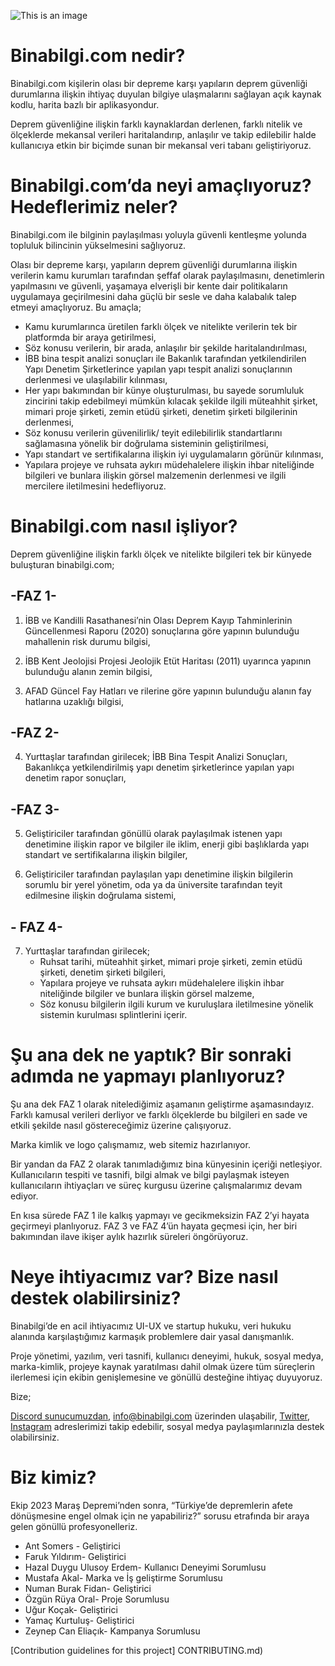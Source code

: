 
![This is an image](https://cdn.discordapp.com/attachments/731164914751635510/1085165480412729424/Ekran_Resmi_2023-03-14_14.39.56.png)
# **Binabilgi.com nedir?**

Binabilgi.com kişilerin olası bir depreme karşı yapıların deprem güvenliği durumlarına ilişkin ihtiyaç duyulan bilgiye ulaşmalarını sağlayan açık kaynak kodlu, harita bazlı bir aplikasyondur.  

Deprem güvenliğine ilişkin farklı kaynaklardan derlenen, farklı nitelik ve ölçeklerde mekansal verileri haritalandırıp, anlaşılır ve takip edilebilir halde kullanıcıya etkin bir biçimde sunan bir mekansal veri tabanı geliştiriyoruz. 


# **Binabilgi.com’da neyi amaçlıyoruz? Hedeflerimiz neler?**

Binabilgi.com ile bilginin paylaşılması yoluyla güvenli kentleşme yolunda topluluk bilincinin yükselmesini sağlıyoruz. 

Olası bir depreme karşı, yapıların deprem güvenliği durumlarına ilişkin verilerin kamu kurumları tarafından şeffaf olarak paylaşılmasını, denetimlerin yapılmasını ve güvenli, yaşamaya elverişli bir kente dair politikaların uygulamaya geçirilmesini daha güçlü bir sesle ve daha kalabalık talep etmeyi amaçlıyoruz. Bu amaçla; 

* Kamu kurumlarınca üretilen farklı ölçek ve nitelikte verilerin tek bir platformda bir araya getirilmesi, 
* Söz konusu verilerin, bir arada, anlaşılır bir şekilde haritalandırılması, 
* İBB bina tespit analizi sonuçları ile Bakanlık tarafından yetkilendirilen Yapı Denetim Şirketlerince yapılan yapı tespit analizi sonuçlarının derlenmesi ve ulaşılabilir kılınması,
* Her yapı bakımından bir künye oluşturulması, bu sayede sorumluluk zincirini takip edebilmeyi mümkün kılacak şekilde ilgili müteahhit şirket, mimari proje şirketi, zemin etüdü şirketi, denetim şirketi bilgilerinin derlenmesi,
* Söz konusu verilerin güvenilirlik/ teyit edilebilirlik standartlarını sağlamasına yönelik bir doğrulama sisteminin geliştirilmesi, 
* Yapı standart ve sertifikalarına ilişkin iyi uygulamaların görünür kılınması,
* Yapılara projeye ve ruhsata aykırı müdehalelere ilişkin ihbar niteliğinde bilgileri ve bunlara ilişkin görsel malzemenin derlenmesi ve ilgili mercilere iletilmesini hedefliyoruz.

# **Binabilgi.com nasıl işliyor?**

Deprem güvenliğine ilişkin farklı ölçek ve nitelikte bilgileri tek bir künyede buluşturan binabilgi.com;

## **-FAZ 1-**

  1) İBB ve Kandilli Rasathanesi’nin Olası Deprem Kayıp Tahminlerinin Güncellenmesi Raporu (2020) sonuçlarına göre yapının bulunduğu mahallenin risk durumu bilgisi, 

  2) İBB Kent Jeolojisi Projesi  Jeolojik Etüt Haritası (2011) uyarınca yapının bulunduğu alanın zemin bilgisi,

  3)  AFAD Güncel Fay Hatları ve rilerine göre yapının bulunduğu alanın fay hatlarına uzaklığı bilgisi, 

## **-FAZ 2-** 

  4) Yurttaşlar tarafından girilecek;
İBB Bina Tespit Analizi Sonuçları,
Bakanlıkça yetkilendirilmiş yapı denetim şirketlerince yapılan yapı denetim rapor sonuçları,

## **-FAZ 3-**

  5) Geliştiriciler tarafından gönüllü olarak paylaşılmak istenen yapı denetimine ilişkin rapor ve bilgiler ile iklim, enerji gibi başlıklarda yapı standart ve sertifikalarına  ilişkin bilgiler,


  6) Geliştiriciler tarafından paylaşılan yapı denetimine ilişkin bilgilerin sorumlu bir yerel yönetim, oda ya da üniversite tarafından teyit edilmesine ilişkin doğrulama sistemi,  


## **- FAZ 4-**

  7) Yurttaşlar tarafından girilecek;
      - Ruhsat tarihi, müteahhit şirket, mimari proje şirketi, zemin etüdü şirketi, denetim şirketi bilgileri, 
      - Yapılara projeye ve ruhsata aykırı müdehalelere ilişkin ihbar niteliğinde bilgiler ve bunlara ilişkin görsel malzeme,
      - Söz konusu bilgilerin ilgili kurum ve kuruluşlara iletilmesine yönelik sistemin kurulması splintlerini içerir. 
     

# **Şu ana dek ne yaptık? Bir sonraki adımda ne yapmayı planlıyoruz?**


Şu ana dek FAZ 1 olarak nitelediğimiz aşamanın geliştirme aşamasındayız. Farklı kamusal verileri derliyor ve farklı ölçeklerde bu bilgileri en sade ve etkili şekilde nasıl göstereceğimiz üzerine çalışıyoruz. 

Marka kimlik ve logo çalışmamız, web sitemiz hazırlanıyor. 

Bir yandan da FAZ 2 olarak tanımladığımız bina künyesinin içeriği netleşiyor. Kullanıcıların tespiti ve tasnifi, bilgi almak ve bilgi paylaşmak isteyen kullanıcıların ihtiyaçları ve süreç kurgusu üzerine çalışmalarımız devam ediyor. 

En kısa sürede FAZ 1 ile kalkış yapmayı ve gecikmeksizin FAZ 2’yi hayata geçirmeyi planlıyoruz.  FAZ 3 ve FAZ 4’ün hayata geçmesi için, her biri bakımından ilave ikişer aylık hazırlık süreleri öngörüyoruz. 


# **Neye ihtiyacımız var? Bize nasıl destek olabilirsiniz?** 


Binabilgi’de en acil ihtiyacımız UI-UX ve startup hukuku, veri hukuku alanında karşılaştığımız karmaşık problemlere dair yasal danışmanlık. 

Proje yönetimi, yazılım, veri tasnifi, kullanıcı deneyimi, hukuk, sosyal medya, marka-kimlik, projeye kaynak yaratılması dahil olmak üzere tüm süreçlerin ilerlemesi için ekibin genişlemesine ve gönüllü desteğine ihtiyaç duyuyoruz. 


Bize;


[Discord sunucumuzdan](https://discord.gg/4vyvkrVdms), 
info@binabilgi.com üzerinden ulaşabilir, 
[Twitter](https://twitter.com/binabilgi), [Instagram](https://www.instagram.com/binabilgi/) adreslerimizi takip edebilir, sosyal medya paylaşımlarınızla destek olabilirsiniz.  

# **Biz kimiz?** 

Ekip 2023 Maraş Depremi’nden sonra, “Türkiye’de depremlerin afete dönüşmesine engel olmak için ne yapabiliriz?” sorusu etrafında bir araya gelen gönüllü profesyonelleriz.
- Ant Somers - Geliştirici 
- Faruk Yıldırım- Geliştirici
- Hazal Duygu Ulusoy Erdem- Kullanıcı Deneyimi Sorumlusu
- Mustafa Akal- Marka ve İş geliştirme Sorumlusu 
- Numan Burak Fidan- Geliştirici
- Özgün Rüya Oral- Proje Sorumlusu 
- Uğur Koçak- Geliştirici
- Yamaç Kurtuluş- Geliştirici
- Zeynep Can Eliaçık- Kampanya Sorumlusu 

[Contribution guidelines for this project] CONTRIBUTING.md)










